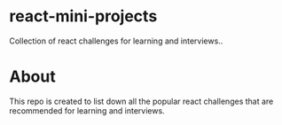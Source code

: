 # react-mini-projects

Collection of react challenges for learning and interviews..

# About

This repo is created to list down all the popular react challenges that are recommended for learning and interviews.
